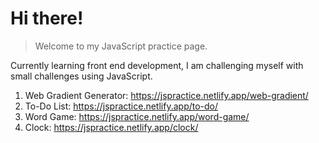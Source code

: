 # Hi there! 
> Welcome to my JavaScript practice page. 

Currently learning front end development, I am challenging myself with small challenges using JavaScript.

1. Web Gradient Generator: https://jspractice.netlify.app/web-gradient/
2. To-Do List: https://jspractice.netlify.app/to-do/
3. Word Game: https://jspractice.netlify.app/word-game/
4. Clock: https://jspractice.netlify.app/clock/
